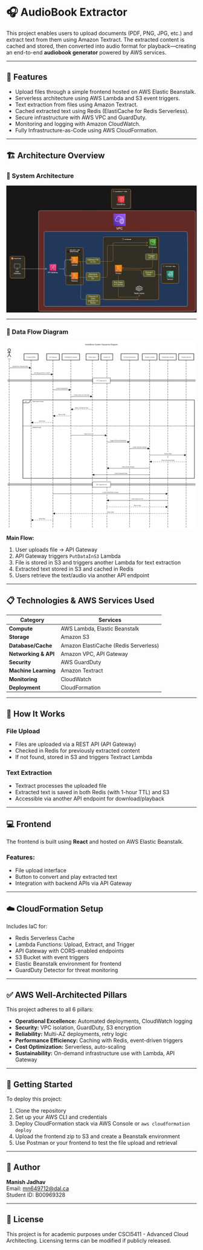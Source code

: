 # 🎧 AudioBook Extractor

This project enables users to upload documents (PDF, PNG, JPG, etc.) and extract text from them using Amazon Textract. The extracted content is cached and stored, then converted into audio format for playback—creating an end-to-end **audiobook generator** powered by AWS services.

---

## 📌 Features

- Upload files through a simple frontend hosted on AWS Elastic Beanstalk.
- Serverless architecture using AWS Lambda and S3 event triggers.
- Text extraction from files using Amazon Textract.
- Cached extracted text using Redis (ElastiCache for Redis Serverless).
- Secure infrastructure with AWS VPC and GuardDuty.
- Monitoring and logging with Amazon CloudWatch.
- Fully Infrastructure-as-Code using AWS CloudFormation.

---

## 🏗️ Architecture Overview

### 🧱 System Architecture
![Architecture Diagram](./Architectire.png) 

---

### 🔄 Data Flow Diagram
![Data Flow Diagram](./Architecture_diagram.png) 

**Main Flow:**
1. User uploads file → API Gateway
2. API Gateway triggers `PutDataInS3` Lambda
3. File is stored in S3 and triggers another Lambda for text extraction
4. Extracted text stored in S3 and cached in Redis
5. Users retrieve the text/audio via another API endpoint

---

## 📋 Technologies & AWS Services Used

| Category | Services |
|---------|----------|
| **Compute** | AWS Lambda, Elastic Beanstalk |
| **Storage** | Amazon S3 |
| **Database/Cache** | Amazon ElastiCache (Redis Serverless) |
| **Networking & API** | Amazon VPC, API Gateway |
| **Security** | AWS GuardDuty |
| **Machine Learning** | Amazon Textract |
| **Monitoring** | CloudWatch |
| **Deployment** | CloudFormation |

---

## 🔧 How It Works

### File Upload
- Files are uploaded via a REST API (API Gateway)
- Checked in Redis for previously extracted content
- If not found, stored in S3 and triggers Textract Lambda

### Text Extraction
- Textract processes the uploaded file
- Extracted text is saved in both Redis (with 1-hour TTL) and S3
- Accessible via another API endpoint for download/playback

---

## 💻 Frontend

The frontend is built using **React** and hosted on AWS Elastic Beanstalk.

### Features:
- File upload interface
- Button to convert and play extracted text
- Integration with backend APIs via API Gateway

---

## ☁️ CloudFormation Setup

Includes IaC for:

- Redis Serverless Cache
- Lambda Functions: Upload, Extract, and Trigger
- API Gateway with CORS-enabled endpoints
- S3 Bucket with event triggers
- Elastic Beanstalk environment for frontend
- GuardDuty Detector for threat monitoring

---

## ✅ AWS Well-Architected Pillars

This project adheres to all 6 pillars:

- **Operational Excellence:** Automated deployments, CloudWatch logging
- **Security:** VPC isolation, GuardDuty, S3 encryption
- **Reliability:** Multi-AZ deployments, retry logic
- **Performance Efficiency:** Caching with Redis, event-driven triggers
- **Cost Optimization:** Serverless, auto-scaling
- **Sustainability:** On-demand infrastructure use with Lambda, API Gateway

---

## 🚀 Getting Started

To deploy this project:

1. Clone the repository
2. Set up your AWS CLI and credentials
3. Deploy CloudFormation stack via AWS Console or `aws cloudformation deploy`
4. Upload the frontend zip to S3 and create a Beanstalk environment
5. Use Postman or your frontend to test the file upload and retrieval

---

## 🧠 Author

**Manish Jadhav**  
Email: mn649712@dal.ca  
Student ID: B00969328

---

## 📜 License

This project is for academic purposes under CSCI5411 - Advanced Cloud Architecting. Licensing terms can be modified if publicly released.

